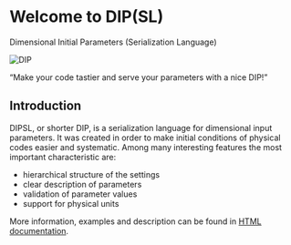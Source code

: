 # Welcome to DIP(SL)

Dimensional Initial Parameters (Serialization Language)

![DIP](https://raw.githubusercontent.com/dipsl/dippy/main/docs/source/_static/logo/dip_logo_128.png)

“Make your code tastier and serve your parameters with a nice DIP!”

## Introduction

DIPSL, or shorter DIP, is a serialization language for dimensional input parameters.
It was created in order to make initial conditions of physical codes easier and systematic.
Among many interesting features the most important characteristic are:

* hierarchical structure of the settings
* clear description of parameters
* validation of parameter values
* support for physical units

More information, examples and description can be found in [HTML documentation](https://dipsl.github.io/dippy).
